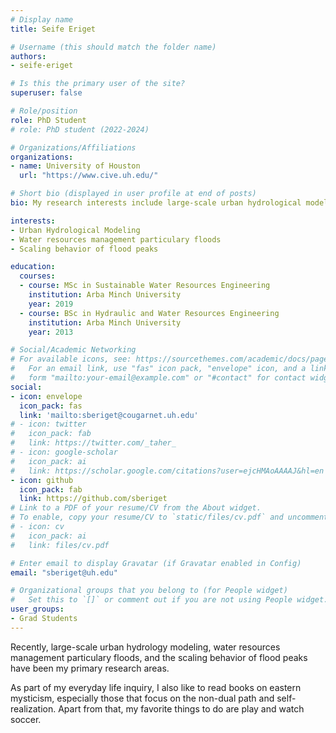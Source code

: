 ```yaml
---
# Display name
title: Seife Eriget

# Username (this should match the folder name)
authors:
- seife-eriget

# Is this the primary user of the site?
superuser: false

# Role/position
role: PhD Student
# role: PhD student (2022-2024)

# Organizations/Affiliations
organizations:
- name: University of Houston
  url: "https://www.cive.uh.edu/"

# Short bio (displayed in user profile at end of posts)
bio: My research interests include large-scale urban hydrological modeling, peak flood analysis, and water resources management.

interests:
- Urban Hydrological Modeling
- Water resources management particulary floods
- Scaling behavior of flood peaks

education:
  courses:
  - course: MSc in Sustainable Water Resources Engineering
    institution: Arba Minch University
    year: 2019
  - course: BSc in Hydraulic and Water Resources Engineering
    institution: Arba Minch University
    year: 2013

# Social/Academic Networking
# For available icons, see: https://sourcethemes.com/academic/docs/page-builder/#icons
#   For an email link, use "fas" icon pack, "envelope" icon, and a link in the
#   form "mailto:your-email@example.com" or "#contact" for contact widget.
social:
- icon: envelope
  icon_pack: fas
  link: 'mailto:sberiget@cougarnet.uh.edu'
# - icon: twitter
#   icon_pack: fab
#   link: https://twitter.com/_taher_
# - icon: google-scholar
#   icon_pack: ai
#   link: https://scholar.google.com/citations?user=ejcHMAoAAAAJ&hl=en
- icon: github
  icon_pack: fab
  link: https://github.com/sberiget
# Link to a PDF of your resume/CV from the About widget.
# To enable, copy your resume/CV to `static/files/cv.pdf` and uncomment the lines below.
# - icon: cv
#   icon_pack: ai
#   link: files/cv.pdf

# Enter email to display Gravatar (if Gravatar enabled in Config)
email: "sberiget@uh.edu"

# Organizational groups that you belong to (for People widget)
#   Set this to `[]` or comment out if you are not using People widget.
user_groups:
- Grad Students
---
```


Recently, large-scale urban hydrology modeling, water resources management particulary floods, and the scaling behavior of flood peaks have been my primary research areas.

As part of my everyday life inquiry, I also like to read books on eastern mysticism, especially those that focus on the non-dual path and self-realization. Apart from that, my favorite things to do are play and watch soccer.

